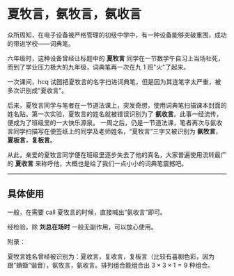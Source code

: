 # 夏牧言，氨牧言，氨收言

众所周知，在电子设备被严格管理的初级中学中，有一种设备能够突破重围，成功的带进学校——词典笔。

六年级时，这种设备曾经让标题中的 **夏牧言** 同学在一节数学午自习上当场社死，而到了学业压力极大的九年级，词典笔再一次在九 1 班"火"了起来。

一次课间，hcq 试图把夏牧言的名字扫进词典笔，但是因为其连笔字太严重，被多次识别成“夏收言”。

后来，夏牧言同学与笔者在一节道法课上，突发奇想，使用词典笔扫描课本封面的姓名贴。第一次实验，夏牧言的姓名就被错误识别为了 **氨收言**。此事一经流传，便成为了班级里的一大快乐源泉。 一周之后，仍是一节道法课，笔者再次与氨收言同学扫描写在便签纸上的同学及老师姓名，“夏牧言”三字又被识别为 **氨牧言**，**夏板言**，**复板言**。

从此，亲爱的夏牧言同学便在班级里逐步失去了他的真名，大家普遍使用流转最广的 **夏收言** 来称呼他，大概也是给了我们一点小小的词典笔震撼吧。

-----------
## 具体使用

一般，在需要 call 夏牧言的时候，直接喊出“氨收言”即可。

经检验，除 **刘总在场时** 一般无副作用，可以放心使用。

附录：

夏牧言姓名曾经被识别为：夏收言，复收言，复板言（比较有喜剧色彩，因为跟“蝜蝂”谐音），氨牧言，氨收言。排列组合能组合出 $3 \times 3 \times 1 = 9$ 种组合。

